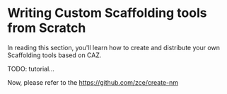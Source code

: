 # Writing Custom Scaffolding tools from Scratch

In reading this section, you'll learn how to create and distribute your own Scaffolding tools based on CAZ.

TODO: tutorial...

Now, please refer to the https://github.com/zce/create-nm
